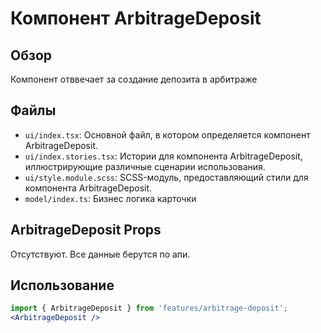 # Компонент ArbitrageDeposit

## Обзор
Компонент отввечает за создание депозита в арбитраже

## Файлы

- `ui/index.tsx`: Основной файл, в котором определяется компонент ArbitrageDeposit.
- `ui/index.stories.tsx`: Истории для компонента ArbitrageDeposit, иллюстрирующие различные сценарии использования.
- `ui/style.module.scss`: SCSS-модуль, предоставляющий стили для компонента ArbitrageDeposit.
- `model/index.ts`: Бизнес логика карточки

## ArbitrageDeposit Props
Отсутствуют. Все данные берутся по апи.

## Использование
```jsx
import { ArbitrageDeposit } from 'features/arbitrage-deposit';
<ArbitrageDeposit />
```